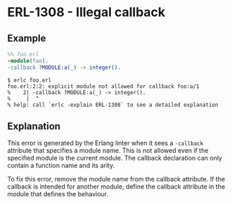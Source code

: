 # ERL-1308 - Illegal callback

## Example

```erlang
%% foo.erl
-module(foo).
-callback ?MODULE:a(_) -> integer().
```

```
$ erlc foo.erl
foo.erl:2:2: explicit module not allowed for callback foo:a/1
%    2| -callback ?MODULE:a(_) -> integer().
%     |  ^
% help: call `erlc -explain ERL-1308` to see a detailed explanation
```

## Explanation

This error is generated by the Erlang linter when it sees a `-callback`
attribute that specifies a module name. This is not allowed even if the
specified module is the current module. The callback declaration can only
contain a function name and its arity.

To fix this error, remove the module name from the callback attribute. If
the callback is intended for another module, define the callback attribute
in the module that defines the behaviour.
